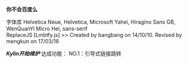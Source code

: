 **你不会百度么**</br>

字体库 Helvetica Neue, Helvetica, Microsoft Yahei, Hiragino Sans GB, WenQuanYi Micro Hei, sans-serif</br>
ReplaceJS [Lmbtfy.js] >> Created by bangbang on 14/10/10. Revised by mengkun on 17/03/16</br>

***Kylin开始维护***
达成功能：
NO.1：引导式链接跳转